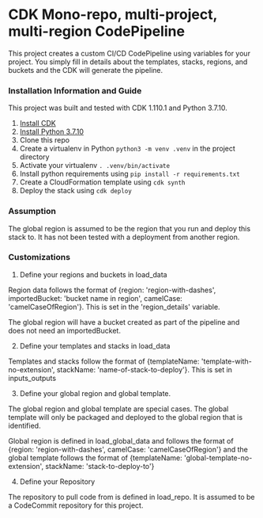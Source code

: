
# CDK Mono-repo, multi-project, multi-region CodePipeline

This project creates a custom CI/CD CodePipeline using variables for your project. You simply fill in details about the templates, stacks, regions, and buckets and the CDK will generate the pipeline.

### Installation Information and Guide

This project was built and tested with CDK 1.110.1 and Python 3.7.10.

1. [Install CDK](https://docs.aws.amazon.com/cdk/latest/guide/getting_started.html)
2. [Install Python 3.7.10](https://www.python.org/downloads/release/python-3710/)
3. Clone this repo
4. Create a virtualenv in Python `python3 -m venv .venv` in the project directory
5. Activate your virtualenv `. .venv/bin/activate`
6. Install python requirements using `pip install -r requirements.txt`
7. Create a CloudFormation template using `cdk synth`
8. Deploy the stack using `cdk deploy`

### Assumption
The global region is assumed to be the region that you run and deploy this stack to. It has not been tested with a deployment from another region.

### Customizations

1. Define your regions and buckets in load_data

Region data follows the format of {region: 'region-with-dashes', importedBucket: 'bucket name in region', camelCase: 'camelCaseOfRegion'}.  This is set in the 'region_details' variable.

The global region will have a bucket created as part of the pipeline and does not need an importedBucket.

2. Define your templates and stacks in load_data

Templates and stacks follow the format of {templateName: 'template-with-no-extension', stackName: 'name-of-stack-to-deploy'}. This is set in inputs_outputs

3. Define your global region and global template.

The global region and global template are special cases. The global template will only be packaged and deployed to the global region that is identified.

Global region is defined in load_global_data and follows the format of {region: 'region-with-dashes', camelCase: 'camelCaseOfRegion'} and the global template follows the format of {templateName: 'global-template-no-extension', stackName: 'stack-to-deploy-to'}

4. Define your Repository

The repository to pull code from is defined in load_repo. It is assumed to be a CodeCommit repository for this project.